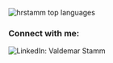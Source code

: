 <!-- Sprogstatistik -->
<p>
  <img align="center" src="https://github-readme-stats.vercel.app/api/top-langs/?username=hrstamm&layout=compact&hide=html,css&theme=onedark" alt="hrstamm top languages" />
</p>

<!-- LinkedIn-knap -->
<h3 align="left">Connect with me:</h3>
<p align="left">
  <a href="https://www.linkedin.com/in/valdemarstamm" target="_blank" style="text-decoration:none;">
    <img align="center" src="https://img.shields.io/badge/LinkedIn-0077B5?style=for-the-badge&logo=linkedin&logoColor=white" alt="LinkedIn: Valdemar Stamm" />
  </a>
</p>
